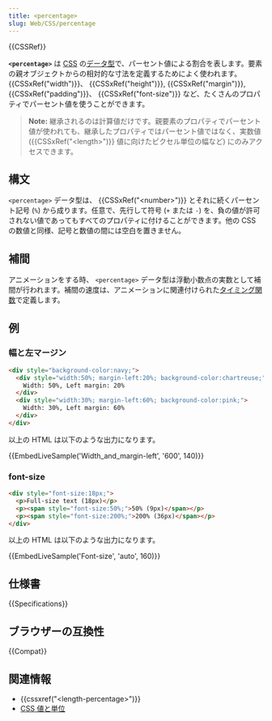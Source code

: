 ```yaml
---
title: <percentage>
slug: Web/CSS/percentage
---
```

{{CSSRef}}

**`<percentage>`** は [CSS](/ja/docs/Web/CSS) の[データ型](/ja/docs/Web/CSS/CSS_Types)で、パーセント値による割合を表します。要素の親オブジェクトからの相対的な寸法を定義するためによく使われます。 {{CSSxRef("width")}}、 {{CSSxRef("height")}}, {{CSSxRef("margin")}}, {{CSSxRef("padding")}}、 {{CSSxRef("font-size")}} など、たくさんのプロパティでパーセント値を使うことができます。

> **Note:** 継承されるのは計算値だけです。親要素のプロパティでパーセント値が使われても、継承したプロパティではパーセント値ではなく、実数値 ({{CSSxRef("&lt;length&gt;")}} 値に向けたピクセル単位の幅など) にのみアクセスできます。

## 構文

`<percentage>` データ型は、 {{CSSxRef("&lt;number&gt;")}} とそれに続くパーセント記号 (`%`) から成ります。任意で、先行して符号 (`+` または `-`) を、負の値が許可されない値であってもすべてのプロパティに付けることができます。他の CSS の数値と同様、記号と数値の間には空白を置きません。

## 補間

アニメーションをする時、 `<percentage>` データ型は浮動小数点の実数として補間が行われます。補間の速度は、アニメーションに関連付けられた[タイミング関数](/ja/docs/Web/CSS/easing-function)で定義します。

## 例

<h3 id="Width_and_margin-left">幅と左マージン</h3>

```html
<div style="background-color:navy;">
  <div style="width:50%; margin-left:20%; background-color:chartreuse;">
    Width: 50%, Left margin: 20%
  </div>
  <div style="width:30%; margin-left:60%; background-color:pink;">
    Width: 30%, Left margin: 60%
  </div>
</div>
```

以上の HTML は以下のような出力になります。

{{EmbedLiveSample('Width_and_margin-left', '600', 140)}}

<h3 id="Font-size">font-size</h3>

```html
<div style="font-size:18px;">
  <p>Full-size text (18px)</p>
  <p><span style="font-size:50%;">50% (9px)</span></p>
  <p><span style="font-size:200%;">200% (36px)</span></p>
</div>
```

以上の HTML は以下のような出力になります。

{{EmbedLiveSample('Font-size', 'auto', 160)}}

## 仕様書

{{Specifications}}

## ブラウザーの互換性

{{Compat}}

## 関連情報

- {{cssxref("&lt;length-percentage&gt;")}}
- [CSS 値と単位](/ja/docs/Web/CSS/CSS_Values_and_Units)
